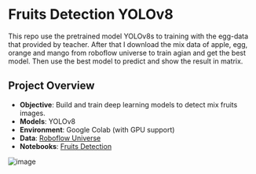 # Fruits Detection YOLOv8

This repo use the pretrained model YOLOv8s to training with the egg-data that provided by teacher. After that I download the mix data of apple, egg, orange and mango from roboflow universe to train agian and get the best model. Then use the best model to predict and show the result in matrix.

## Project Overview
- **Objective**: Build and train deep learning models to detect mix fruits images.
- **Models**: YOLOv8
- **Environment**: Google Colab (with GPU support)
- **Data**: [Roboflow Universe](https://universe.roboflow.com/)
- **Notebooks**: [Fruits Detection](https://drive.google.com/file/d/1mloiEb-3UzHlY1KrYO9JbJMpOuJdkcZT/view?usp=sharing)

![image](https://github.com/user-attachments/assets/438dd4eb-2cd5-4278-8830-77204eff763d)
